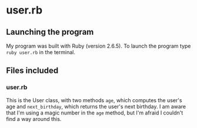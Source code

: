 # user.rb

## Launching the program

My program was built with Ruby (version 2.6.5). To launch the program type ```ruby user.rb``` in the terminal.

## Files included

### user.rb

This is the User class, with two methods `age`, which computes the user's age and `next_birthday`, which returns the user's next birthday.
I am aware that I'm using a magic number in the `age` method, but I'm afraid I couldn't find a way around this.
